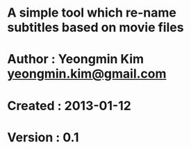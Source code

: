 # A simple tool which re-name subtitles based on movie files
# Author : Yeongmin Kim <yeongmin.kim@gmail.com>
# Created : 2013-01-12
# Version : 0.1
